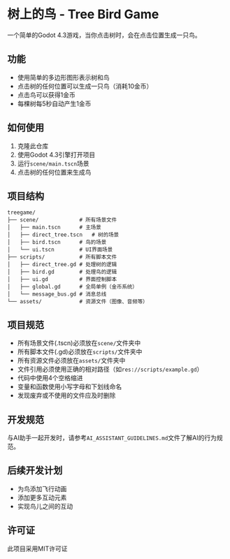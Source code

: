 # 树上的鸟 - Tree Bird Game

一个简单的Godot 4.3游戏，当你点击树时，会在点击位置生成一只鸟。

## 功能

- 使用简单的多边形图形表示树和鸟
- 点击树的任何位置可以生成一只鸟（消耗10金币）
- 点击鸟可以获得1金币
- 每棵树每5秒自动产生1金币

## 如何使用

1. 克隆此仓库
2. 使用Godot 4.3引擎打开项目
3. 运行`scene/main.tscn`场景
4. 点击树的任何位置来生成鸟

## 项目结构

```
treegame/
├── scene/             # 所有场景文件
│   ├── main.tscn      # 主场景
│   ├── direct_tree.tscn   # 树的场景
│   ├── bird.tscn      # 鸟的场景
│   └── ui.tscn        # UI界面场景
├── scripts/           # 所有脚本文件
│   ├── direct_tree.gd # 处理树的逻辑
│   ├── bird.gd        # 处理鸟的逻辑
│   ├── ui.gd          # 界面控制脚本
│   ├── global.gd      # 全局单例（金币系统）
│   └── message_bus.gd # 消息总线
└── assets/            # 资源文件（图像、音频等）
```

## 项目规范

- 所有场景文件(.tscn)必须放在`scene/`文件夹中
- 所有脚本文件(.gd)必须放在`scripts/`文件夹中
- 所有资源文件必须放在`assets/`文件夹中
- 文件引用必须使用正确的相对路径（如`res://scripts/example.gd`）
- 代码中使用4个空格缩进
- 变量和函数使用小写字母和下划线命名
- 发现废弃或不使用的文件应及时删除

## 开发规范

与AI助手一起开发时，请参考`AI_ASSISTANT_GUIDELINES.md`文件了解AI的行为规范。

## 后续开发计划

- 为鸟添加飞行动画
- 添加更多互动元素
- 实现鸟儿之间的互动

## 许可证

此项目采用MIT许可证 